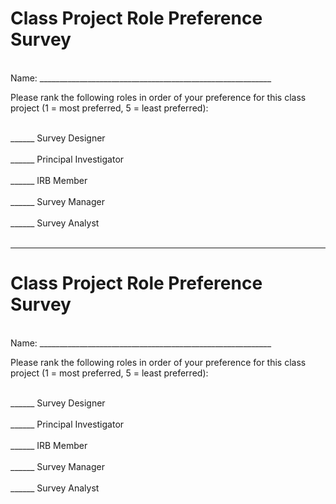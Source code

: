 # Class Project Role Preference Survey
<br>
Name: __________________________________________________________
<br>

Please rank the following roles in order of your preference for this class project (1 = most preferred, 5 = least preferred):
<br>
<br>

______ Survey Designer
<br>
<br>
______ Principal Investigator
<br>
<br>
______ IRB Member
<br>
<br>
______ Survey Manager
<br>
<br>
______ Survey Analyst
<br>
<br>
<hr>

# Class Project Role Preference Survey
<br>
Name: __________________________________________________________
<br>

Please rank the following roles in order of your preference for this class project (1 = most preferred, 5 = least preferred):
<br>
<br>

______ Survey Designer
<br>
<br>
______ Principal Investigator
<br>
<br>
______ IRB Member
<br>
<br>
______ Survey Manager
<br>
<br>
______ Survey Analyst
<br>
<br>